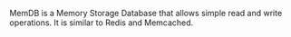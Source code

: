 MemDB is a Memory Storage Database that allows simple read and write operations. It is similar to Redis and Memcached.

